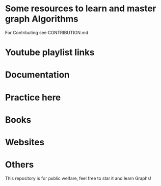 # Some resources to learn and master graph Algorithms

For Contributing see CONTRIBUTION.md

# Youtube playlist links

# Documentation

# Practice here

# Books

# Websites

# Others


This repository is for public welfare, feel free to star it and learn Graphs!

